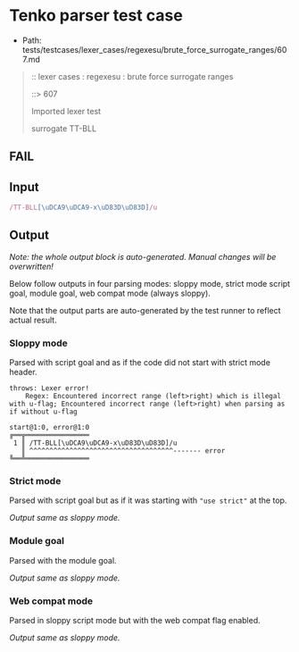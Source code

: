 # Tenko parser test case

- Path: tests/testcases/lexer_cases/regexesu/brute_force_surrogate_ranges/607.md

> :: lexer cases : regexesu : brute force surrogate ranges
>
> ::> 607
>
> Imported lexer test
>
> surrogate TT-BLL

## FAIL

## Input

`````js
/TT-BLL[\uDCA9\uDCA9-x\uD83D\uD83D]/u
`````

## Output

_Note: the whole output block is auto-generated. Manual changes will be overwritten!_

Below follow outputs in four parsing modes: sloppy mode, strict mode script goal, module goal, web compat mode (always sloppy).

Note that the output parts are auto-generated by the test runner to reflect actual result.

### Sloppy mode

Parsed with script goal and as if the code did not start with strict mode header.

`````
throws: Lexer error!
    Regex: Encountered incorrect range (left>right) which is illegal with u-flag; Encountered incorrect range (left>right) when parsing as if without u-flag

start@1:0, error@1:0
╔══╦════════════════
 1 ║ /TT-BLL[\uDCA9\uDCA9-x\uD83D\uD83D]/u
   ║ ^^^^^^^^^^^^^^^^^^^^^^^^^^^^^^^^^^^^------- error
╚══╩════════════════

`````

### Strict mode

Parsed with script goal but as if it was starting with `"use strict"` at the top.

_Output same as sloppy mode._

### Module goal

Parsed with the module goal.

_Output same as sloppy mode._

### Web compat mode

Parsed in sloppy script mode but with the web compat flag enabled.

_Output same as sloppy mode._
